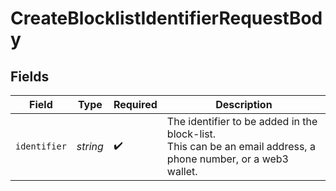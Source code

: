 # CreateBlocklistIdentifierRequestBody


## Fields

| Field                                                                                                         | Type                                                                                                          | Required                                                                                                      | Description                                                                                                   |
| ------------------------------------------------------------------------------------------------------------- | ------------------------------------------------------------------------------------------------------------- | ------------------------------------------------------------------------------------------------------------- | ------------------------------------------------------------------------------------------------------------- |
| `identifier`                                                                                                  | *string*                                                                                                      | :heavy_check_mark:                                                                                            | The identifier to be added in the block-list.<br/>This can be an email address, a phone number, or a web3 wallet. |